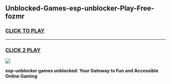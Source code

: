 
## Unblocked-Games-esp-unblocker-Play-Free-fozmr
<h3>
<a href="https://premium76.site?title=esp-unblocker&ref=23A">CLICK TO PLAY</a></h3>
<hr>

<h3>
<a href="https://premium76.site?title=esp-unblocker&ref=23A">CLICK 2 PLAY</a>
  
</h3>

<a href="https://premium76.site?title=esp-unblocker&ref=23A"><img src="https://clearcache.store/games.png"></a>


**esp-unblocker games unblocked: Your Gateway to Fun and Accessible Online Gaming**
